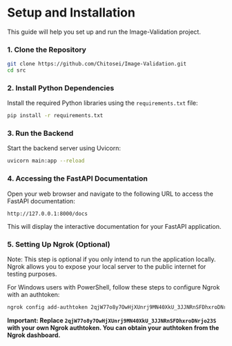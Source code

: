 <h1>Setup and Installation</h1>

This guide will help you set up and run the Image-Validation project.

### 1. Clone the Repository

```bash
git clone https://github.com/Chitosei/Image-Validation.git
cd src
```

### 2. Install Python Dependencies 
Install the required Python libraries using the ```requirements.txt``` file:
```bash
pip install -r requirements.txt
```

### 3. Run the Backend
Start the backend server using Uvicorn:

```bash 
uvicorn main:app --reload
```

### 4. Accessing the FastAPI Documentation


Open your web browser and navigate to the following URL to access the FastAPI documentation:

```http://127.0.0.1:8000/docs```

This will display the interactive documentation for your FastAPI application.

### 5. Setting Up Ngrok (Optional)
Note: This step is optional if you only intend to run the application locally. Ngrok allows you to expose your local server to the public internet for testing purposes.

For Windows users with PowerShell, follow these steps to configure Ngrok with an authtoken:

```PowerShell
ngrok config add-authtoken 2qjW77o8y7OwHjXUnrj9MN40XkU_3JJNRnSFDhxroDNrjo23S
```
<strong>Important: Replace ```2qjW77o8y7OwHjXUnrj9MN40XkU_3JJNRnSFDhxroDNrjo23S``` with your own Ngrok authtoken. You can obtain your authtoken from the Ngrok dashboard.
